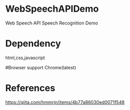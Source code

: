 # WebSpeechAPIDemo
Web Speech API Speech Recognition Demo

# Dependency
html,css,javascript

#Browser support
Chrome(latest)

# References
https://qiita.com/hmmrjn/items/4b77a86030ed0071f548

